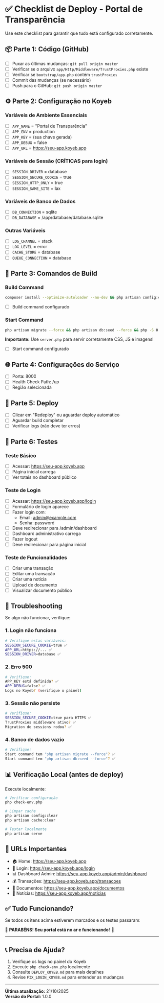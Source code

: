 # ✅ Checklist de Deploy - Portal de Transparência

Use este checklist para garantir que tudo está configurado corretamente.

## 📦 Parte 1: Código (GitHub)

- [ ] Puxar as últimas mudanças: `git pull origin master`
- [ ] Verificar se o arquivo `app/Http/Middleware/TrustProxies.php` existe
- [ ] Verificar se `bootstrap/app.php` contém `trustProxies`
- [ ] Commit das mudanças (se necessário)
- [ ] Push para o GitHub: `git push origin master`

## ⚙️ Parte 2: Configuração no Koyeb

### Variáveis de Ambiente Essenciais

- [ ] `APP_NAME` = "Portal de Transparência"
- [ ] `APP_ENV` = production
- [ ] `APP_KEY` = (sua chave gerada)
- [ ] `APP_DEBUG` = false
- [ ] `APP_URL` = https://seu-app.koyeb.app

### Variáveis de Sessão (CRÍTICAS para login)

- [ ] `SESSION_DRIVER` = database
- [ ] `SESSION_SECURE_COOKIE` = true
- [ ] `SESSION_HTTP_ONLY` = true
- [ ] `SESSION_SAME_SITE` = lax

### Variáveis de Banco de Dados

- [ ] `DB_CONNECTION` = sqlite
- [ ] `DB_DATABASE` = /app/database/database.sqlite

### Outras Variáveis

- [ ] `LOG_CHANNEL` = stack
- [ ] `LOG_LEVEL` = error
- [ ] `CACHE_STORE` = database
- [ ] `QUEUE_CONNECTION` = database

## 🔨 Parte 3: Comandos de Build

### Build Command

```bash
composer install --optimize-autoloader --no-dev && php artisan config:cache && php artisan route:cache && php artisan view:cache
```

- [ ] Build command configurado

### Start Command

```bash
php artisan migrate --force && php artisan db:seed --force && php -S 0.0.0.0:8000 server.php
```

**Importante:** Use `server.php` para servir corretamente CSS, JS e imagens!

- [ ] Start command configurado

## 🌐 Parte 4: Configurações do Serviço

- [ ] Porta: 8000
- [ ] Health Check Path: /up
- [ ] Região selecionada

## 🚀 Parte 5: Deploy

- [ ] Clicar em "Redeploy" ou aguardar deploy automático
- [ ] Aguardar build completar
- [ ] Verificar logs (não deve ter erros)

## 🧪 Parte 6: Testes

### Teste Básico
- [ ] Acessar: https://seu-app.koyeb.app
- [ ] Página inicial carrega
- [ ] Ver totais no dashboard público

### Teste de Login
- [ ] Acessar: https://seu-app.koyeb.app/login
- [ ] Formulário de login aparece
- [ ] Fazer login com:
  - Email: admin@example.com
  - Senha: password
- [ ] Deve redirecionar para /admin/dashboard
- [ ] Dashboard administrativo carrega
- [ ] Fazer logout
- [ ] Deve redirecionar para página inicial

### Teste de Funcionalidades
- [ ] Criar uma transação
- [ ] Editar uma transação
- [ ] Criar uma notícia
- [ ] Upload de documento
- [ ] Visualizar documento público

## 🐛 Troubleshooting

Se algo não funcionar, verifique:

### 1. Login não funciona

```bash
# Verifique estas variáveis:
SESSION_SECURE_COOKIE=true ✅
APP_URL=https://... ✅
SESSION_DRIVER=database ✅
```

### 2. Erro 500

```bash
# Verifique:
APP_KEY está definida? ✅
APP_DEBUG=false? ✅
Logs no Koyeb? (verifique o painel)
```

### 3. Sessão não persiste

```bash
# Verifique:
SESSION_SECURE_COOKIE=true para HTTPS ✅
TrustProxies middleware ativo? ✅
Migration de sessions rodou? ✅
```

### 4. Banco de dados vazio

```bash
# Verifique:
Start command tem "php artisan migrate --force"? ✅
Start command tem "php artisan db:seed --force"? ✅
```

## 📊 Verificação Local (antes de deploy)

Execute localmente:

```bash
# Verificar configuração
php check-env.php

# Limpar cache
php artisan config:clear
php artisan cache:clear

# Testar localmente
php artisan serve
```

## 📱 URLs Importantes

- 🏠 Home: https://seu-app.koyeb.app
- 🔐 Login: https://seu-app.koyeb.app/login
- 📊 Dashboard Admin: https://seu-app.koyeb.app/admin/dashboard
- 💰 Transações: https://seu-app.koyeb.app/transacoes
- 📄 Documentos: https://seu-app.koyeb.app/documentos
- 📰 Notícias: https://seu-app.koyeb.app/noticias

## ✅ Tudo Funcionando?

Se todos os itens acima estiverem marcados e os testes passaram:

🎉 **PARABÉNS! Seu portal está no ar e funcionando!** 🎉

---

## 📞 Precisa de Ajuda?

1. Verifique os logs no painel do Koyeb
2. Execute `php check-env.php` localmente
3. Consulte `DEPLOY_KOYEB.md` para mais detalhes
4. Revise `FIX_LOGIN_KOYEB.md` para entender as mudanças

---

**Última atualização:** 21/10/2025  
**Versão do Portal:** 1.0.0
